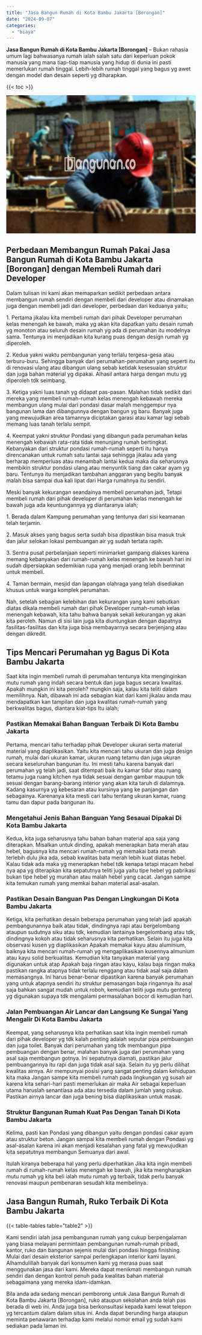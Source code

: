 ```yaml
---
title: "Jasa Bangun Rumah di Kota Bambu Jakarta [Borongan]"
date: "2024-09-07"
categories: 
  - "biaya"
---
```


**Jasa Bangun Rumah di Kota Bambu Jakarta \[Borongan\]** – Bukan rahasia umum lagi bahwasanya rumah ialah salah satu dari keperluan pokok manusia yang mana tiap-tiap manusia yang hidup di dunia ini pasti memerlukan rumah tinggal. Lebih-lebih rumah tinggal yang bagus yg awet dengan model dan desain seperti yg diharapkan.

{{< toc >}}

![Jasa Bangun Rumah di Kota Bambu Jakarta [Borongan]](/images/borong-bangunan-10.png)

## Perbedaan Membangun Rumah Pakai Jasa Bangun Rumah di Kota Bambu Jakarta \[Borongan\] dengan Membeli Rumah dari Developer

Dalam tulisan ini kami akan memaparkan sedikit perbedaan antara membangun rumah sendiri dengan membeli dari developer atau dinamakan juga dengan membeli jadi dari developer, perbedaan dari keduanya yaitu;

1\. Pertama jikalau kita membeli rumah dari pihak Developer perumahan kelas menengah ke bawah, maka yg akan kita dapatkan yaitu desain rumah yg monoton atau seluruh desain rumah yg ada di perumahan itu modelnya sama. Tentunya ini menjadikan kita kurang puas dengan design rumah yg diperoleh.

2\. Kedua yakni waktu pembangunan yang terlalu tergesa-gesa atau terburu-buru. Sehingga banyak dari perumahan-perumahan yang seperti itu di renovasi ulang atau dibangun ulang sebab ketidak kesesuaian struktur dan juga bahan material yg dipakai. Alhasil antara harga dengan mutu yg diperoleh tdk seimbang.

3\. Ketiga yakni luas tanah yg didapat pas-pasan. Malahan tidak sedikit dari mereka yang membeli rumah-rumah kelas menengah kebawah mereka membangun ulang mulai dari pondasi dasar malah menggempur nya bangunan lama dan dibangunnya dengan bangun yg baru. Banyak juga yang mewujudkan area tamannya diciptakan garasi atau kamar lagi sebab memang luas tanah terlalu sempit.

4\. Keempat yakni struktur Pondasi yang dibangun pada perumahan kelas menengah kebawah rata-rata tidak menunjang rumah bertingkat. Kebanyakan dari struktur pondasi rumah-rumah seperti itu hanya direncanakan untuk rumah satu lantai saja sehingga jikalau ada yang berharap memperluas atau menambah lantai kedua maka dia seharusnya membikin struktur pondasi ulang atau menyuntik tiang dan cakar ayam yg baru. Tentunya itu menjadikan tambahan anggaran yang begitu banyak malah bisa sampai dua kali lipat dari Harga rumahnya itu sendiri.

Meski banyak kekurangan seandainya membeli perumahan jadi, Tetapi membeli rumah dari pihak developer di perumahan kelas menengah ke bawah juga ada keuntungannya yg diantaranya ialah;

1\. Berada dalam Kampung perumahan yang tentunya dari sisi keamanan telah terjamin.

2\. Masuk akses yang bagus serta sudah bisa dipastikan bisa masuk truk dan jalur selokan lokasi pembuangan air yg sudah tertata rapih.

3\. Sentra pusat perbelanjaan seperti minimarket gampang diakses karena memang kebanyakan dari rumah-rumah kelas menengah ke bawah hari ini sudah dipersiapkan sedemikian rupa yang menjadi orang lebih berminat untuk membeli.

4\. Taman bermain, mesjid dan lapangan olahraga yang telah disediakan khusus untuk warga komplek perumahan.

Nah, setelah sebagian kelebihan dan kekurangan yang kami sebutkan diatas dikala membeli rumah dari pihak Developer rumah-rumah kelas menengah kebawah, kita tahu bahwa banyak sekali kekurangan yg akan kita peroleh. Namun di sisi lain juga kita diuntungkan dengan dapatnya fasilitas-fasilitas dan kita juga bisa membayarnya secara berjenjang atau dengan dikredit.

## Tips Mencari Perumahan yg Bagus Di Kota Bambu Jakarta

Saat kita ingin membeli rumah di perumahan tentunya kita menginginkan mutu rumah yang indah secara bentuk dan juga bagus secara kwalitas. Apakah mungkin ini kita peroleh? mungkin saja, kalau kita teliti dalam memilihnya. Nah, dibawah ini ada sebagian kiat dari kami jikalau anda mau mendapatkan kan tampilan dan juga kwalitas rumah-rumah yang berkwalitas bagus, diantara kiat-tips Itu ialah;

### Pastikan Memakai Bahan Banguan Terbaik Di Kota Bambu Jakarta

Pertama, mencari tahu terhadap pihak Developer ukuran serta material material yang diaplikasikan. Yaitu kita mencari tahu ukuran dan juga design rumah, mulai dari ukuran kamar, ukuran ruang tetamu dan juga ukuran secara keseluruhan bangunan itu. Ini mesti tahu karena banyak dari perumahan yg telah jadi, saat ditempati baik itu kamar tidur atau ruang tetamu juga ruang kitchen nya tidak sesuai dengan gambar maupun tdk sesuai dengan barang-barang interior yang akan kita taruh di dalamnya. Kadang kasurnya yg kebesaran atau kursinya yang ke panjangan dan sebagainya. Karenanya kita mesti cari tahu tentang ukuran kamar, ruang tamu dan dapur pada bangunan itu.

### Mengetahui Jenis Bahan Banguan Yang Sesauai Dipakai Di Kota Bambu Jakarta

Kedua, kita juga seharusnya tahu bahan bahan material apa saja yang diterapkan. Misalkan untuk dinding, apakah menerapkan bata merah atau hebel, bagusnya kita mencari rumah-rumah yg memakai bata merah terlebih dulu jika ada, sebab kwalitas bata merah lebih kuat diatas hebel. Kalau tidak ada maka yg menerapkan hebel tdk kenapa tetapi macam hebel nya apa yg diterapkan kita sepatutnya teliti juga yaitu tipe hebel yg pabrikasi bukan tipe hebel yg murahan atau malah hebel yang cacat. Jangan sampe kita temukan rumah yang memkai bahan material asal-asalan.

### Pastikan Desain Banguan Pas Dengan Lingkungan Di Kota Bambu Jakarta

Ketiga, kita perhatikan desain beberapa perumahan yang telah jadi apakah pembangunannya baik atau tidak, dindingnya rapi atau bergelombang ataupun sudutnya siku atau tdk, kemudian lantainya bergelombang atau tdk, dindingnya kokoh atau tidak seharusnya kita perhatikan. Selain itu juga kita observasi kusen yg diaplikasikan Apakah memakai kayu atau aluminium, baiknya kita mencari rumah-rumah yg mengaplikasikan kusennya almunium atau kayu solid berkualitas. Kemudian kita tanyakan material yang digunakan untuk atap Apakah baja ringan atau kayu, kalau baja ringan maka pastikan rangka atapnya tidak terlalu renggang atau tidak asal saja dalam memasangnya. Ini harus benar-benar dipastikan karena banyak perumahan yang untuk atapnya sendiri itu struktur pemasangan baja ringannya itu asal saja bahkan sangat mudah untuk roboh, kemudian teliti juga mutu genteng yg digunakan supaya tdk mengalami permasalahan bocor di kemudian hari.

### Jalan Pembuangan Air Lancar dan Langsung Ke Sungai Yang Mengalir Di Kota Bambu Jakarta

Keempat, yang seharusnya kita perhatikan saat kita ingin membeli rumah dari pihak developer yg tdk kalah penting adalah seputar pipa pembuangan dan juga toilet. Banyak dari perumahan yang tdk membangun pipa pembuangan dengan benar, malahan banyak juga dari perumahan yang asal saja membangun gotnya. Ini sepatutnya diamati, pastikan jalur pembuangannya itu rapi dan juga tidak asal saja. Selain itu yg perlu dilihat kwalitas airnya. Air mempunyai posisi yang sangat penting dalam kehidupan kita maka Jangan sampe kita membeli rumah pada lingkungan yg susah air karena kita sehari-hari pasti memerlukan air maka Air sebagai keperluan utama haruslah senantiasa ada atau tersedia dalam jumlah yang cukup. Pastikan airnya lancar dan juga bening bisa diaplikasikan untuk masak.

### Struktur Bangunan Rumah Kuat Pas Dengan Tanah Di Kota Bambu Jakarta

Kelima, pasti kan Pondasi yang dibangun yaitu dengan pondasi cakar ayam atau struktur beton. Jangan sampai kita membeli rumah dengan Pondasi yg asal-asalan karena ini akan menjadi kesalahan yang fatal yg mewujudkan kita sepatutnya membangun Semuanya dari awal.

Itulah kiranya beberapa hal yang perlu diperhatikan Jika kita ingin membeli rumah di rumah-rumah kelas menengah ke bawah, jika kita mengharapkan mutu rumah yg kita beli ialah mutu rumah yg terbaik, tidak perlu banyak renovasi maupun pembenaran sesudah kita membelinya.

## Jasa Bangun Rumah, Ruko Terbaik Di Kota Bambu Jakarta

{{< table-tables table="table2" >}}

Kami sendiri ialah jasa pembangunan rumah yang cukup berpengalaman yang biasa melayani permintaan pembangunan rumah-rumah pribadi, kantor, ruko dan bangunan sejenis mulai dari pondasi hingga finishing. Mulai dari desain eksterior sampai perlengkapan interior kami layani. Alhamdulillah banyak dari konsumen kami yg merasa puas saat menggunakan jasa dari kami. Mereka dapat menikmati membangun rumah sendiri dan dengan kontrol penuh pada kwalitas bahan material sebagaimana yang mereka idam-idamkan.

Bila anda ada sedang mencari pemborong untuk Jasa Bangun Rumah di Kota Bambu Jakarta \[Borongan\], ruko ataupun sekolahan anda telah pas berada di web ini. Anda juga bisa berkonsultasi kepada kami lewat telepon yg tercantum dalam dalam situs ini. Anda dapat berunding harga ataupun meminta penawaran terhadap kami melalui nomor email yg sudah kami sediakan pada laman ini.
